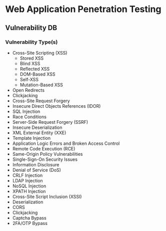 # Web Application Penetration Testing

## Vulnerability DB

### Vulnerability Type(s)

- Cross-Site Scripting (XSS)
  - Stored XSS
  - Blind XSS
  - Reflected XSS
  - DOM-Based XSS
  - Self-XSS
  - Mutation-Based XSS
- Open Redirects
- Clickjacking
- Cross-Site Request Forgery
- Insecure Direct Objects References (IDOR)
- SQL Injection
- Race Conditions
- Server-Side Request Forgery (SSRF)
- Insecure Deserialization
- XML External Entity (XXE)
- Template Injection
- Application Logic Errors and Broken Access Control
- Remote Code Execution (RCE)
- Same-Origin Policy Vulnerabilities
- Single-Sign-On Security Issues
- Information Disclosure
- Denial of Service (DoS)
- CRLF Injection
- LDAP Injection
- NoSQL Injection
- XPATH Injection
- Cross-Site Script Inclusion (XSSI)
- Deserialization
- CORS
- Clickjacking
- Captcha Bypass
- 2FA/OTP Bypass
